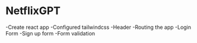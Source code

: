# NetflixGPT

-Create react app
-Configured tailwindcss
-Header
-Routing the app
-Login Form
-Sign up form 
-Form validation